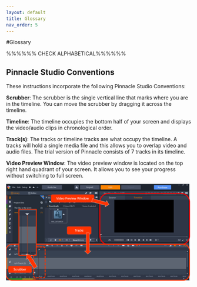 ```yaml
---
layout: default
title: Glossary
nav_order: 5
---
```


#Glossary

%%%%%% CHECK ALPHABETICAL%%%%%%

## Pinnacle Studio Conventions 
These instructions incorporate the following Pinnacle Studio Conventions: 

**Scrubber**: The scrubber is the single vertical line that marks where you are in the timeline. You can move the 
scrubber by dragging it across the timeline.  

**Timeline**: The timeline occupies the bottom half of your screen and displays the video/audio clips in chronological order. 

**Track(s)**:  The tracks or timeline tracks are what occupy the timeline. A tracks will hold a single media file 
and this allows you to overlap video and audio files. The trial version of Pinnacle consists of 7 tracks in its timeline. 


**Video Preview Window**: The video preview window is located on the top right hand quadrant of your screen.
It allows you to see your progress without switching to full screen. 

![](docs/images/pinnacle_conventions.png)
